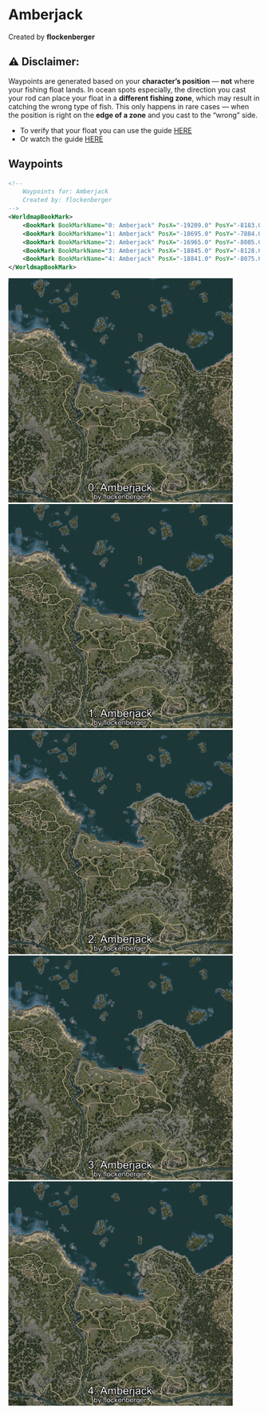 # Amberjack
Created by **flockenberger**

## ⚠️ Disclaimer:
Waypoints are generated based on your __**character’s position**__ — __not__ where your fishing float lands.
In ocean spots especially, the direction you cast your rod can place your float in a **different fishing zone**, which may result in catching the wrong type of fish.
This only happens in rare cases — when the position is right on the **edge of a zone** and you cast to the “wrong” side.

- To verify that your float you can use the guide [HERE](https://flockenberger.github.io/bdo-fish-position/)
- Or watch the guide [HERE](https://youtu.be/t-VXcRoNojk)

## Waypoints
```xml
<!--
    Waypoints for: Amberjack
    Created by: flockenberger
-->
<WorldmapBookMark>
    <BookMark BookMarkName="0: Amberjack" PosX="-19209.0" PosY="-8183.0" PosZ="94128.0" />
    <BookMark BookMarkName="1: Amberjack" PosX="-18695.0" PosY="-7884.0" PosZ="90237.0" />
    <BookMark BookMarkName="2: Amberjack" PosX="-16965.0" PosY="-8005.0" PosZ="91905.0" />
    <BookMark BookMarkName="3: Amberjack" PosX="-18845.0" PosY="-8128.0" PosZ="93531.0" />
    <BookMark BookMarkName="4: Amberjack" PosX="-18841.0" PosY="-8075.0" PosZ="93393.0" />
</WorldmapBookMark>
```

<img src="./Amberjack_0_Preview.webp" width="450"/> <img src="./Amberjack_1_Preview.webp" width="450"/> <img src="./Amberjack_2_Preview.webp" width="450"/> <img src="./Amberjack_3_Preview.webp" width="450"/> <img src="./Amberjack_4_Preview.webp" width="450"/> 